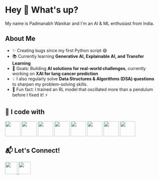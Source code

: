 # Hey 👋 What's up?  
My name is Padmanabh Wanikar and I'm an AI & ML enthusiast from India.  

## About Me  
- ✨ Creating bugs since my first Python script 😅  
- 📚 Currently learning **Generative AI, Explainable AI, and Transfer Learning**  
- 🎯 Goals: Building **AI solutions for real-world challenges**, currently working on **XAI for lung cancer prediction**  
- 💡 I also regularly solve **Data Structures & Algorithms (DSA) questions** to sharpen my problem-solving skills.  
- 🎲 Fun fact: I trained an RL model that oscillated more than a pendulum before I fixed it! ⚡  

## 🚀 I code with  

<p align="left">
  <img src="https://cdn.jsdelivr.net/gh/devicons/devicon/icons/python/python-original.svg" width="50px" />  
  <img src="https://cdn.jsdelivr.net/gh/devicons/devicon/icons/tensorflow/tensorflow-original.svg" width="50px" />  
  <img src="https://cdn.jsdelivr.net/gh/devicons/devicon/icons/pytorch/pytorch-original.svg" width="50px" />  
  <img src="https://cdn.jsdelivr.net/gh/devicons/devicon/icons/docker/docker-original.svg" width="50px" />  
  <img src="https://cdn.jsdelivr.net/gh/devicons/devicon/icons/kubernetes/kubernetes-plain.svg" width="50px" />  
  <img src="https://upload.wikimedia.org/wikipedia/commons/9/93/Amazon_Web_Services_Logo.svg" width="50px" />  
  <img src="https://cdn.jsdelivr.net/gh/devicons/devicon/icons/opencv/opencv-original.svg" width="50px" />  
  <img src="https://cdn.jsdelivr.net/gh/devicons/devicon/icons/mysql/mysql-original.svg" width="50px" />  
</p>




## 📬 Let's Connect!  
<p align="left">
  <a href="https://www.linkedin.com/in/padmanabh-wanikar">
    <img src="https://cdn.jsdelivr.net/gh/devicons/devicon/icons/linkedin/linkedin-original.svg" width="40px"/>
  </a>
  <a href="https://github.com/PadmanabhW">
    <img src="https://cdn.jsdelivr.net/gh/devicons/devicon/icons/github/github-original.svg" width="40px"/>
  </a>
</p>
